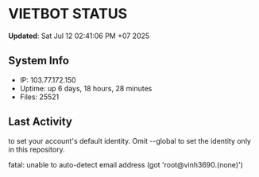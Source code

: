 # VIETBOT STATUS
**Updated**: Sat Jul 12 02:41:06 PM +07 2025

## System Info
- IP: 103.77.172.150
- Uptime: up 6 days, 18 hours, 28 minutes
- Files: 25521

## Last Activity

to set your account's default identity.
Omit --global to set the identity only in this repository.

fatal: unable to auto-detect email address (got 'root@vinh3690.(none)')
